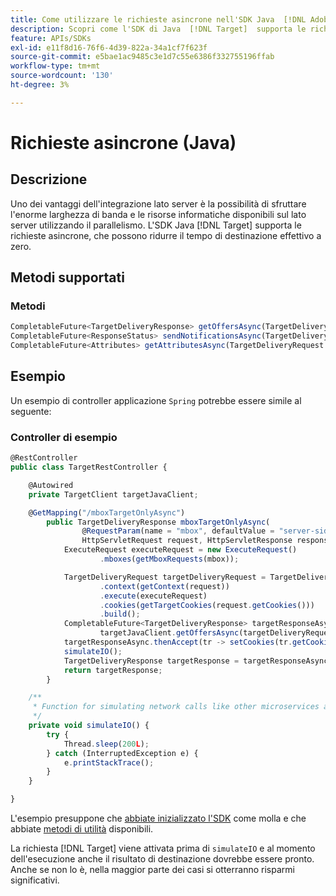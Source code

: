 ```yaml
---
title: Come utilizzare le richieste asincrone nell'SDK Java  [!DNL Adobe Target]
description: Scopri come l'SDK di Java  [!DNL Target]  supporta le richieste asincrone, riducendo a zero il tempo di destinazione effettivo.
feature: APIs/SDKs
exl-id: e11f8d16-76f6-4d39-822a-34a1cf7f623f
source-git-commit: e5bae1ac9485c3e1d7c55e6386f332755196ffab
workflow-type: tm+mt
source-wordcount: '130'
ht-degree: 3%

---
```


# Richieste asincrone (Java)

## Descrizione

Uno dei vantaggi dell&#39;integrazione lato server è la possibilità di sfruttare l&#39;enorme larghezza di banda e le risorse informatiche disponibili sul lato server utilizzando il parallelismo. L&#39;SDK Java [!DNL Target] supporta le richieste asincrone, che possono ridurre il tempo di destinazione effettivo a zero.

## Metodi supportati

### Metodi

```javascript {line-numbers="true"}
CompletableFuture<TargetDeliveryResponse> getOffersAsync(TargetDeliveryRequest request);
CompletableFuture<ResponseStatus> sendNotificationsAsync(TargetDeliveryRequest request);
CompletableFuture<Attributes> getAttributesAsync(TargetDeliveryRequest targetRequest, String ...mboxes);
```

## Esempio

Un esempio di controller applicazione `Spring` potrebbe essere simile al seguente:

### Controller di esempio

```javascript {line-numbers="true"}
@RestController
public class TargetRestController {

    @Autowired
    private TargetClient targetJavaClient;

    @GetMapping("/mboxTargetOnlyAsync")
        public TargetDeliveryResponse mboxTargetOnlyAsync(
                @RequestParam(name = "mbox", defaultValue = "server-side-mbox") String mbox,
                HttpServletRequest request, HttpServletResponse response) {
            ExecuteRequest executeRequest = new ExecuteRequest()
                    .mboxes(getMboxRequests(mbox));

            TargetDeliveryRequest targetDeliveryRequest = TargetDeliveryRequest.builder()
                    .context(getContext(request))
                    .execute(executeRequest)
                    .cookies(getTargetCookies(request.getCookies()))
                    .build();
            CompletableFuture<TargetDeliveryResponse> targetResponseAsync =
                    targetJavaClient.getOffersAsync(targetDeliveryRequest);
            targetResponseAsync.thenAccept(tr -> setCookies(tr.getCookies(), response));
            simulateIO();
            TargetDeliveryResponse targetResponse = targetResponseAsync.join();
            return targetResponse;
        }

    /**
     * Function for simulating network calls like other microservices and database calls
     */
    private void simulateIO() {
        try {
            Thread.sleep(200L);
        } catch (InterruptedException e) {
            e.printStackTrace();
        }
    }

}
```

L&#39;esempio presuppone che [abbiate inizializzato l&#39;SDK](initialize-sdk.md) come molla e che abbiate [metodi di utilità](utility-methods.md) disponibili.

La richiesta [!DNL Target] viene attivata prima di `simulateIO` e al momento dell&#39;esecuzione anche il risultato di destinazione dovrebbe essere pronto. Anche se non lo è, nella maggior parte dei casi si otterranno risparmi significativi.
